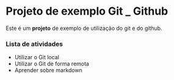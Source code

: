 # Projeto de exemplo Git _ Github

Este é um **projeto** de exemplo de utilização do git e do github.

### Lista de atividades
- Utilizar o Git local
- Utilizar o Git de forma remota
- Aprender sobre markdown